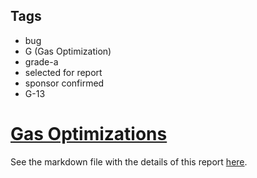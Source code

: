 ## Tags

- bug
- G (Gas Optimization)
- grade-a
- selected for report
- sponsor confirmed
- G-13

# [Gas Optimizations](https://github.com/code-423n4/2022-11-redactedcartel-findings/issues/171) 

See the markdown file with the details of this report [here](https://github.com/code-423n4/2022-11-redactedcartel-findings/blob/main/data/gzeon-G.md).